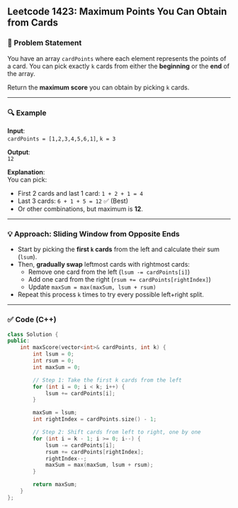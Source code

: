 ## Leetcode 1423: Maximum Points You Can Obtain from Cards

### 🧾 Problem Statement
You have an array `cardPoints` where each element represents the points of a card. You can pick exactly `k` cards from either the **beginning** or the **end** of the array.

Return the **maximum score** you can obtain by picking `k` cards.

---

### 🔍 Example
**Input**:  
`cardPoints = [1,2,3,4,5,6,1]`, `k = 3`

**Output**:  
`12`

**Explanation**:  
You can pick:
- First 2 cards and last 1 card: `1 + 2 + 1 = 4`
- Last 3 cards: `6 + 1 + 5 = 12` ✅ (Best)
- Or other combinations, but maximum is **12**.

---

### 💡 Approach: Sliding Window from Opposite Ends

- Start by picking the **first `k` cards** from the left and calculate their sum (`lsum`).
- Then, **gradually swap** leftmost cards with rightmost cards:
  - Remove one card from the left (`lsum -= cardPoints[i]`)
  - Add one card from the right (`rsum += cardPoints[rightIndex]`)
  - Update `maxSum = max(maxSum, lsum + rsum)`
- Repeat this process `k` times to try every possible left+right split.

---

### ✅ Code (C++)

```cpp
class Solution {
public:
    int maxScore(vector<int>& cardPoints, int k) {
        int lsum = 0;
        int rsum = 0;
        int maxSum = 0;

        // Step 1: Take the first k cards from the left
        for (int i = 0; i < k; i++) {
            lsum += cardPoints[i];
        }

        maxSum = lsum;
        int rightIndex = cardPoints.size() - 1;

        // Step 2: Shift cards from left to right, one by one
        for (int i = k - 1; i >= 0; i--) {
            lsum -= cardPoints[i];
            rsum += cardPoints[rightIndex];
            rightIndex--;
            maxSum = max(maxSum, lsum + rsum);
        }

        return maxSum;
    }
};
